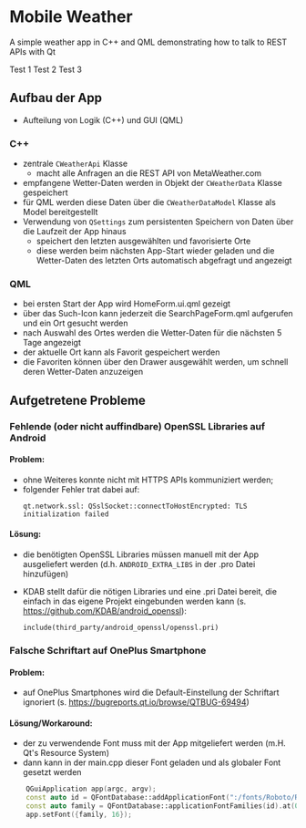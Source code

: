 # Mobile Weather
A simple weather app in C++ and QML demonstrating how to talk to REST APIs with Qt

Test 1
Test 2
Test 3

## Aufbau der App
- Aufteilung von Logik (C++) und GUI (QML)
### C++
- zentrale `CWeatherApi` Klasse
  - macht alle Anfragen an die REST API von MetaWeather.com
- empfangene Wetter-Daten werden in Objekt der `CWeatherData` Klasse gespeichert
- für QML werden diese Daten über die `CWeatherDataModel` Klasse als Model bereitgestellt
- Verwendung von `QSettings` zum persistenten Speichern von Daten über die Laufzeit der App hinaus
  - speichert den letzten ausgewählten und favorisierte Orte
  - diese werden beim nächsten App-Start wieder geladen und die Wetter-Daten des letzten Orts automatisch abgefragt und angezeigt

### QML
- bei ersten Start der App wird HomeForm.ui.qml gezeigt
- über das Such-Icon kann jederzeit die SearchPageForm.qml aufgerufen und ein Ort gesucht werden
- nach Auswahl des Ortes werden die Wetter-Daten für die nächsten 5 Tage angezeigt
- der aktuelle Ort kann als Favorit gespeichert werden
- die Favoriten können über den Drawer ausgewählt werden, um schnell deren Wetter-Daten anzuzeigen

## Aufgetretene Probleme
### Fehlende (oder nicht auffindbare) OpenSSL Libraries auf Android
#### Problem:
- ohne Weiteres konnte nicht mit HTTPS APIs kommuniziert werden; 
- folgender Fehler trat dabei auf:
    ```
    qt.network.ssl: QSslSocket::connectToHostEncrypted: TLS initialization failed
    ```

#### Lösung:
- die benötigten OpenSSL Libraries müssen manuell mit der App ausgeliefert werden (d.h. `ANDROID_EXTRA_LIBS` in der .pro Datei hinzufügen)
- KDAB stellt dafür die nötigen Libraries und eine .pri Datei bereit, die einfach in das eigene Projekt eingebunden werden kann (s. https://github.com/KDAB/android_openssl):

    ```qmake
    include(third_party/android_openssl/openssl.pri)
    ```

### Falsche Schriftart auf OnePlus Smartphone
#### Problem:
- auf OnePlus Smartphones wird die Default-Einstellung der Schriftart ignoriert (s. https://bugreports.qt.io/browse/QTBUG-69494)

#### Lösung/Workaround:
- der zu verwendende Font muss mit der App mitgeliefert werden (m.H. Qt's Resource System)
- dann kann in der main.cpp dieser Font geladen und als globaler Font gesetzt werden
```cpp
    QGuiApplication app(argc, argv);
    const auto id = QFontDatabase::addApplicationFont(":/fonts/Roboto/Roboto-Regular.ttf");
    const auto family = QFontDatabase::applicationFontFamilies(id).at(0);
    app.setFont({family, 16});
```
